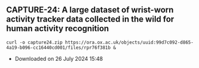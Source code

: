 # 

## CAPTURE-24: A large dataset of wrist-worn activity tracker data collected in the wild for human activity recognition

```
curl -o capture24.zip https://ora.ox.ac.uk/objects/uuid:99d7c092-d865-4a19-b096-cc16440cd001/files/rpr76f381b &
```
  - Downloaded on 26 July 2024 15:48
  